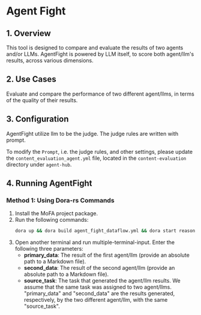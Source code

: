 # Agent Fight

## 1. Overview
This tool is designed to compare and evaluate the results of two agents and/or LLMs. AgentFight is powered by LLM itself, to score both agent/llm's results, across various dimensions.

## 2. Use Cases
Evaluate and compare the performance of two different agent/llms, in terms of the quality of their results.

## 3. Configuration
AgentFight utilize llm to be the judge. The judge rules are written with prompt. 

To modify the `Prompt`, i.e. the judge rules, and other settings, please update the `content_evaluation_agent.yml` file, located in the `content-evaluation` directory under `agent-hub`.

## 4. Running AgentFight

### Method 1: Using Dora-rs Commands

1. Install the MoFA project package.
2. Run the following commands:
   ```bash
   dora up && dora build agent_fight_dataflow.yml && dora start reasoner_dataflow.yml
3. Open another terminal and run multiple-terminal-input. Enter the following three parameters:
   - **primary_data**: The result of the first agent/llm (provide an absolute path to a Markdown file).
   - **second_data**: The result of the second agent/llm (provide an absolute path to a Markdown file).
   - **source_task**: The task that generated the agent/llm results. We assume that the same task was assigned to two agent/llms. "primary_data" and "second_data" are the results generated, respectively, by the two different agent/llm, with the same "source_task".
